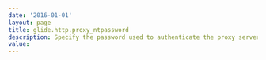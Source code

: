 ```yaml
---
date: '2016-01-01'
layout: page
title: glide.http.proxy_ntpassword
description: Specify the password used to authenticate the proxy server with NTLM authentication.
value:  
---
```

